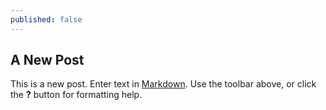 ```yaml
---
published: false
---
```

## A New Post
This is a new post.
Enter text in [Markdown](http://daringfireball.net/projects/markdown/). Use the toolbar above, or click the **?** button for formatting help.
